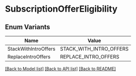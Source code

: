 # SubscriptionOfferEligibility

## Enum Variants

| Name | Value |
|---- | -----|
| StackWithIntroOffers | STACK_WITH_INTRO_OFFERS |
| ReplaceIntroOffers | REPLACE_INTRO_OFFERS |


[[Back to Model list]](../README.md#documentation-for-models) [[Back to API list]](../README.md#documentation-for-api-endpoints) [[Back to README]](../README.md)


